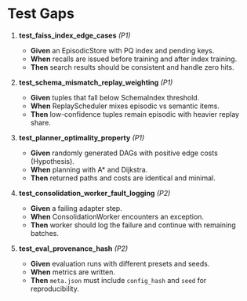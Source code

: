# Test Gaps

1. **test_faiss_index_edge_cases** *(P1)*
   - **Given** an EpisodicStore with PQ index and pending keys.
   - **When** recalls are issued before training and after index training.
   - **Then** search results should be consistent and handle zero hits.

2. **test_schema_mismatch_replay_weighting** *(P1)*
   - **Given** tuples that fall below SchemaIndex threshold.
   - **When** ReplayScheduler mixes episodic vs semantic items.
   - **Then** low-confidence tuples remain episodic with heavier replay share.

3. **test_planner_optimality_property** *(P1)*
   - **Given** randomly generated DAGs with positive edge costs (Hypothesis).
   - **When** planning with A* and Dijkstra.
   - **Then** returned paths and costs are identical and minimal.

4. **test_consolidation_worker_fault_logging** *(P2)*
   - **Given** a failing adapter step.
   - **When** ConsolidationWorker encounters an exception.
   - **Then** worker should log the failure and continue with remaining batches.

5. **test_eval_provenance_hash** *(P2)*
   - **Given** evaluation runs with different presets and seeds.
   - **When** metrics are written.
   - **Then** `meta.json` must include `config_hash` and `seed` for reproducibility.

